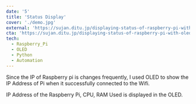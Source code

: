 ```yaml
---
date: '5'
title: 'Status Display'
cover: './demo.jpg'
external: 'https://sujan.ditu.jp/displaying-status-of-raspberry-pi-with-oled/'
cta: 'https://sujan.ditu.jp/displaying-status-of-raspberry-pi-with-oled/'
tech:
  - Raspberry_Pi
  - OLED
  - Python
  - Automation
---
```


Since the IP of Raspberry pi is changes frequently, I used OLED to show the IP Address of Pi when it successfully connected to the Wifi.

IP Address of the Raspberry Pi, CPU, RAM Used is displayed in the OLED.